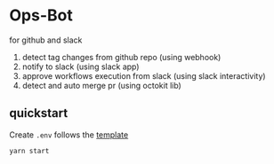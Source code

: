 # Ops-Bot

for github and slack

1. detect tag changes from github repo (using webhook)
2. notify to slack (using slack app)
3. approve workflows execution from slack (using slack interactivity)
4. detect and auto merge pr (using octokit lib)

## quickstart

Create `.env` follows the [template](.env.sample)

```bash
yarn start
```
